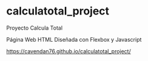 # calculatotal_project
Proyecto Calcula Total

Página Web HTML Diseñada con Flexbox y Javascript

https://cavendan76.github.io/calculatotal_project/